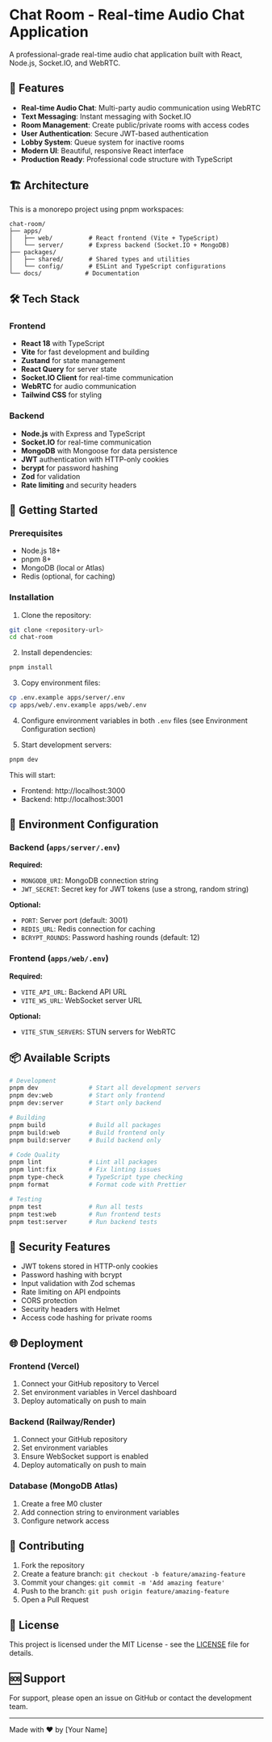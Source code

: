 # Chat Room - Real-time Audio Chat Application

A professional-grade real-time audio chat application built with React, Node.js, Socket.IO, and WebRTC.

## 🚀 Features

- **Real-time Audio Chat**: Multi-party audio communication using WebRTC
- **Text Messaging**: Instant messaging with Socket.IO
- **Room Management**: Create public/private rooms with access codes
- **User Authentication**: Secure JWT-based authentication
- **Lobby System**: Queue system for inactive rooms
- **Modern UI**: Beautiful, responsive React interface
- **Production Ready**: Professional code structure with TypeScript

## 🏗️ Architecture

This is a monorepo project using pnpm workspaces:

```
chat-room/
├── apps/
│   ├── web/          # React frontend (Vite + TypeScript)
│   └── server/       # Express backend (Socket.IO + MongoDB)
├── packages/
│   ├── shared/       # Shared types and utilities
│   └── config/       # ESLint and TypeScript configurations
└── docs/            # Documentation
```

## 🛠️ Tech Stack

### Frontend
- **React 18** with TypeScript
- **Vite** for fast development and building
- **Zustand** for state management
- **React Query** for server state
- **Socket.IO Client** for real-time communication
- **WebRTC** for audio communication
- **Tailwind CSS** for styling

### Backend
- **Node.js** with Express and TypeScript
- **Socket.IO** for real-time communication
- **MongoDB** with Mongoose for data persistence
- **JWT** authentication with HTTP-only cookies
- **bcrypt** for password hashing
- **Zod** for validation
- **Rate limiting** and security headers

## 🚦 Getting Started

### Prerequisites

- Node.js 18+ 
- pnpm 8+
- MongoDB (local or Atlas)
- Redis (optional, for caching)

### Installation

1. Clone the repository:
```bash
git clone <repository-url>
cd chat-room
```

2. Install dependencies:
```bash
pnpm install
```

3. Copy environment files:
```bash
cp .env.example apps/server/.env
cp apps/web/.env.example apps/web/.env
```

4. Configure environment variables in both `.env` files (see Environment Configuration section)

5. Start development servers:
```bash
pnpm dev
```

This will start:
- Frontend: http://localhost:3000
- Backend: http://localhost:3001

## 🔧 Environment Configuration

### Backend (`apps/server/.env`)

**Required:**
- `MONGODB_URI`: MongoDB connection string
- `JWT_SECRET`: Secret key for JWT tokens (use a strong, random string)

**Optional:**
- `PORT`: Server port (default: 3001)
- `REDIS_URL`: Redis connection for caching
- `BCRYPT_ROUNDS`: Password hashing rounds (default: 12)

### Frontend (`apps/web/.env`)

**Required:**
- `VITE_API_URL`: Backend API URL
- `VITE_WS_URL`: WebSocket server URL

**Optional:**
- `VITE_STUN_SERVERS`: STUN servers for WebRTC

## 📦 Available Scripts

```bash
# Development
pnpm dev              # Start all development servers
pnpm dev:web          # Start only frontend
pnpm dev:server       # Start only backend

# Building
pnpm build            # Build all packages
pnpm build:web        # Build frontend only
pnpm build:server     # Build backend only

# Code Quality
pnpm lint             # Lint all packages
pnpm lint:fix         # Fix linting issues
pnpm type-check       # TypeScript type checking
pnpm format           # Format code with Prettier

# Testing
pnpm test             # Run all tests
pnpm test:web         # Run frontend tests
pnpm test:server      # Run backend tests
```

## 🔐 Security Features

- JWT tokens stored in HTTP-only cookies
- Password hashing with bcrypt
- Input validation with Zod schemas
- Rate limiting on API endpoints
- CORS protection
- Security headers with Helmet
- Access code hashing for private rooms

## 🌐 Deployment

### Frontend (Vercel)
1. Connect your GitHub repository to Vercel
2. Set environment variables in Vercel dashboard
3. Deploy automatically on push to main

### Backend (Railway/Render)
1. Connect your GitHub repository
2. Set environment variables
3. Ensure WebSocket support is enabled
4. Deploy automatically on push to main

### Database (MongoDB Atlas)
1. Create a free M0 cluster
2. Add connection string to environment variables
3. Configure network access

## 🤝 Contributing

1. Fork the repository
2. Create a feature branch: `git checkout -b feature/amazing-feature`
3. Commit your changes: `git commit -m 'Add amazing feature'`
4. Push to the branch: `git push origin feature/amazing-feature`
5. Open a Pull Request

## 📄 License

This project is licensed under the MIT License - see the [LICENSE](LICENSE) file for details.

## 🆘 Support

For support, please open an issue on GitHub or contact the development team.

---

Made with ❤️ by [Your Name]
